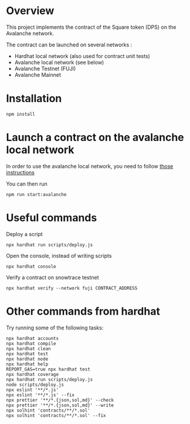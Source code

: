 # Overview
This project implements the contract of the Square token (DPS) on the Avalanche network.

The contract can be launched on several networks :
- Hardhat local network (also used for contract unit tests)
- Avalanche local network (see below)
- Avalanche Testnet (FUJI)
- Avalanche Mainnet
# Installation
```node
npm install
```

# Launch a contract on the avalanche local network
In order to use the avalanche local network, you need to follow [those instructions](https://docs.avax.network/build/tutorials/platform/create-a-local-test-network/)

You can then run
```node
npm run start:avalanche
```

# Useful commands
Deploy a script
```node
npx hardhat run scripts/deploy.js
```
Open the console, instead of writing scripts
```node
npx hardhat console
```

Verify a contract on snowtrace testnet
```node
npx hardhat verify --network fuji CONTRACT_ADDRESS
```

# Other commands from hardhat
Try running some of the following tasks:

```shell
npx hardhat accounts
npx hardhat compile
npx hardhat clean
npx hardhat test
npx hardhat node
npx hardhat help
REPORT_GAS=true npx hardhat test
npx hardhat coverage
npx hardhat run scripts/deploy.js
node scripts/deploy.js
npx eslint '**/*.js'
npx eslint '**/*.js' --fix
npx prettier '**/*.{json,sol,md}' --check
npx prettier '**/*.{json,sol,md}' --write
npx solhint 'contracts/**/*.sol'
npx solhint 'contracts/**/*.sol' --fix
```
